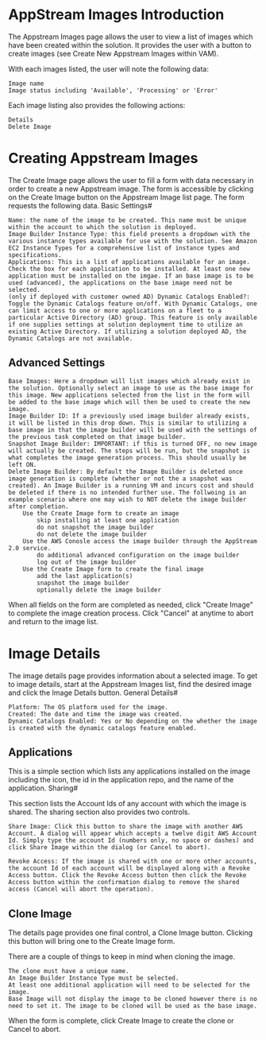 # AppStream Images Introduction

The Appstream Images page allows the user to view a list of images which have been created within the solution. It provides the user with a button to create images (see Create New Appstream Images within VAM).

With each images listed, the user will note the following data:

    Image name
    Image status including 'Available', 'Processing' or 'Error'

Each image listing also provides the following actions:

    Details
    Delete Image
    
# Creating Appstream Images

The Create Image page allows the user to fill a form with data necessary in order to create a new Appstream image. The form is accessible by clicking on the Create Image button on the Appstream Image list page. The form requests the following data.
Basic Settings#

    Name: the name of the image to be created. This name must be unique within the account to which the solution is deployed.
    Image Builder Instance Type: this field presents a dropdown with the various instance types available for use with the solution. See Amazon EC2 Instance Types for a comprehensive list of instance types and specifications.
    Applications: This is a list of applications available for an image. Check the box for each application to be installed. At least one new application must be installed on the imgae. If an base image is to be used (advanced), the applications on the base image need not be selected.
    (only if deployed with customer owned AD) Dynamic Catalogs Enabled?: Toggle the Dynamic Catalogs feature on/off. With Dynamic Catalogs, one can limit access to one or more applications on a fleet to a particular Active Directory (AD) group. This feature is only available if one supplies settings at solution deployment time to utilize an existing Active Directory. If utilizing a solution deployed AD, the Dynamic Catalogs are not available.

## Advanced Settings

    Base Images: Here a dropdown will list images which already exist in the solution. Optionally select an image to use as the base image for this image. New applications selected from the list in the form will be added to the base image which will then be used to create the new image.
    Image Builder ID: If a previously used image builder already exists, it will be listed in this drop down. This is similar to utilizing a base image in that the image builder will be used with the settings of the previous task completed on that image builder.
    Snapshot Image Builder: IMPORTANT: if this is turned OFF, no new image will actually be created. The steps will be run, but the snapshot is what completes the image generation process. This should usually be left ON.
    Delete Image Builder: By default the Image Builder is deleted once image generation is complete (whether or not the a snapshot was created). An Image Builder is a running VM and incurs cost and should be deleted if there is no intended further use. The follwoing is an example scenario where one may wish to NOT delete the image builder after completion.
        Use the Create Image form to create an image
            skip installing at least one application
            do not snapshot the image builder
            do not delete the image builder
        Use the AWS Conosle access the image builder through the AppStream 2.0 service.
            do additional advanced configuration on the image builder
            log out of the image builder
        Use the Create Image form to create the final image
            add the last application(s)
            snapshot the image builder
            optionally delete the image builder

When all fields on the form are completed as needed, click "Create Image" to complete the image creation process. Click "Cancel" at anytime to abort and return to the image list.

# Image Details

The image details page provides information about a selected image. To get to image details, start at the Appstream Images list, find the desired image and click the Image Details button.
General Details#

    Platform: The OS platform used for the image.
    Created: The date and time the image was created.
    Dynamic Catalogs Enabled: Yes or No depending on the whether the image is created with the dynamic catalogs feature enabled.

## Applications

This is a simple section which lists any applications installed on the image including the icon, the id in the application repo, and the name of the application.
Sharing#

This section lists the Account Ids of any account with which the image is shared. The sharing section also provides two controls.

    Share Image: Click this button to share the image with another AWS Account. A dialog will appear which accepts a twelve digit AWS Account Id. Simply type the account Id (numbers only, no space or dashes) and click Share Image within the dialog (or Cancel to abort).

    Revoke Access: If the image is shared with one or more other accounts, the account Id of each account will be displayed along with a Revoke Access button. Click the Revoke Access button then click the Revoke Access button within the confirmation dialog to remove the shared access (Cancel will abort the operation).

## Clone Image

The details page provides one final control, a Clone Image button. Clicking this button will bring one to the Create Image form.

There are a couple of things to keep in mind when cloning the image.

    The clone must have a unique name.
    An Image Builder Instance Type must be selected.
    At least one additional application will need to be selected for the image.
    Base Image will not display the image to be cloned however there is no need to set it. The image to be cloned will be used as the base image.

When the form is complete, click Create Image to create the clone or Cancel to abort.

